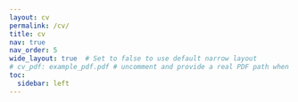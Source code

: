 ```yaml
---
layout: cv
permalink: /cv/
title: cv
nav: true
nav_order: 5
wide_layout: true  # Set to false to use default narrow layout
# cv_pdf: example_pdf.pdf # uncomment and provide a real PDF path when you have one
toc:
  sidebar: left
---
```

